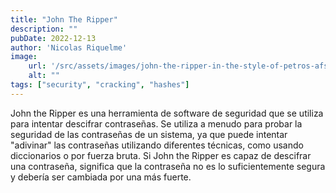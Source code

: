```yaml
---
title: "John The Ripper"
description: ""
pubDate: 2022-12-13
author: 'Nicolas Riquelme'
image: 
    url: '/src/assets/images/john-the-ripper-in-the-style-of-petros-afshar.png'
    alt: ""
tags: ["security", "cracking", "hashes"]
---
```


John the Ripper es una herramienta de software de seguridad que se utiliza para intentar descifrar contraseñas. Se utiliza a menudo para probar la seguridad de las contraseñas de un sistema, ya que puede intentar "adivinar" las contraseñas utilizando diferentes técnicas, como usando diccionarios o por fuerza bruta. Si John the Ripper es capaz de descifrar una contraseña, significa que la contraseña no es lo suficientemente segura y debería ser cambiada por una más fuerte.

